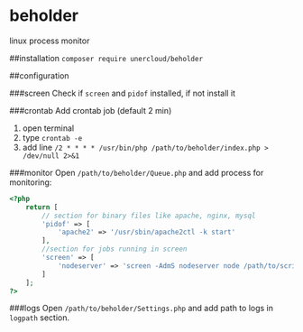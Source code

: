 # beholder
linux process monitor

##installation
`composer require unercloud/beholder`

##configuration

###screen
Check if `screen` and `pidof` installed, if not install it

###crontab
Add crontab job (default 2 min)  
1) open terminal  
2) type `crontab -e`  
3) add line `/2 * * * * /usr/bin/php /path/to/beholder/index.php > /dev/null 2>&1`  

###monitor
Open `/path/to/beholder/Queue.php` and add process for monitoring:

```PHP
<?php
	return [
		// section for binary files like apache, nginx, mysql
		'pidof' => [ 
			'apache2' => '/usr/sbin/apache2ctl -k start'		
		],
		//section for jobs running in screen
		'screen' => [
			'nodeserver' => 'screen -AdmS nodeserver node /path/to/script.js'
		]
	];
?>
```

###logs
Open `/path/to/beholder/Settings.php` and add path to logs in `logpath` section.